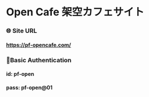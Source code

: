 # Open Cafe 架空カフェサイト

### 🌐 Site URL

#### **https://pf-opencafe.com/**  

### 🔑Basic Authentication

#### id: pf-open
#### pass: pf-open@01